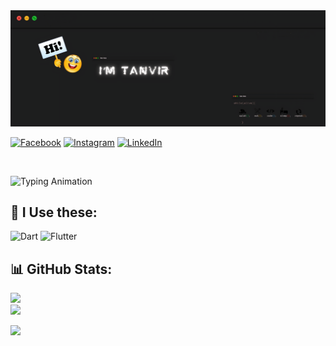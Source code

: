 <div align="left">
<img src="/cover.png" alt="image">
</div> 

[![Facebook](https://img.shields.io/badge/Facebook-%231877F2.svg?logo=Facebook&logoColor=white)](https://facebook.com/ikramulhasantanvir) 
[![Instagram](https://img.shields.io/badge/Instagram-%23E4405F.svg?logo=Instagram&logoColor=white)](https://instagram.com/ikramulhasantanvir) 
[![LinkedIn](https://img.shields.io/badge/LinkedIn-%230077B5.svg?logo=linkedin&logoColor=white)](https://linkedin.com/in/ikramulhasantanvir) 

</br>
<!-- animation-taxt -->
<p align="left">
  <img src="https://readme-typing-svg.demolab.com?font=Fira+Code&pause=1000&width=435&lines=🌱 I’m currently learning Flutter." alt="Typing Animation">
</p>


## 📌  I Use these:
![Dart](https://img.shields.io/badge/dart-%230175C2.svg?style=for-the-badge&logo=dart&logoColor=white) 
![Flutter](https://img.shields.io/badge/Flutter-%2302569B.svg?style=for-the-badge&logo=Flutter&logoColor=white)


## 📊 GitHub Stats:
 ![](https://github-readme-stats.vercel.app/api?username=ikramulhasantanvir&theme=dark&hide_border=true&include_all_commits=false&count_private=false)<br/>
![](https://github-readme-stats.vercel.app/api/top-langs/?username=ikramulhasantanvir&theme=dark&hide_border=true&include_all_commits=false&count_private=false&layout=compact)

<!-- profile_views -->
[![](https://visitcount.itsvg.in/api?id=ikramulhasantanvir&icon=0&color=0)](https://visitcount.itsvg.in)
